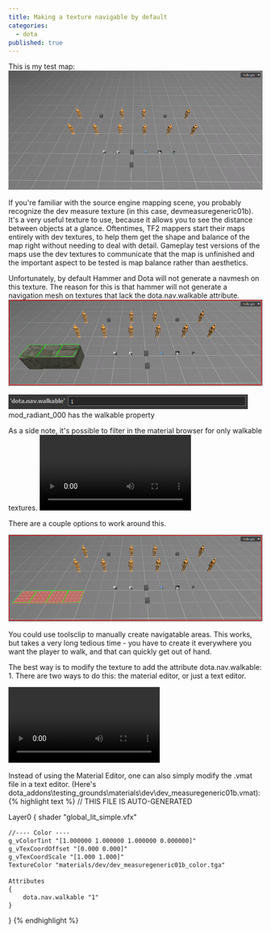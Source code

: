 ```yaml
---
title: Making a texture navigable by default
categories: 
  - dota
published: true
---
```


This is my test map:
![](assets/test_map_01.png)

If you're familiar with the source engine mapping scene, you probably recognize the dev measure texture (in this case, devmeasuregeneric01b). 
It's a very useful texture to use, because it allows you to see the distance between objects at a glance. Oftentimes, TF2 mappers start their maps entirely with dev textures, to help them get the shape and balance of the map right without needing to deal with detail. Gameplay test versions of the maps use the dev textures to communicate that the map is unfinished and the important aspect to be tested is map balance rather than aesthetics.

Unfortunately, by default Hammer and Dota will not generate a navmesh on this texture. The reason for this is that hammer will not generate a navigation mesh on textures that lack the dota.nav.walkable attribute.
![](assets/test_map_no_nav.png)

![](assets/dota_nav_walkable_assetinfo.png)
mod_radiant_000 has the walkable property

As a side note, it's possible to filter in the material browser for only walkable textures.
<video src="assets/filter_by_walkable.webm" autoplay loop />
</video>

There are a couple options to work around this.

![](assets/test_map_clip_workaround.png)

You could use toolsclip to manually create navigatable areas. This works, but takes a very long tedious time - you have to create it everywhere you want the player to walk, and that can quickly get out of hand.

The best way is to modify the texture to add the attribute dota.nav.walkable: 1. There are two ways to do this: the material editor, or just a text editor.

<video src="assets/material_editor_set_walkable.webm" autoplay loop>
</video>

Instead of using the Material Editor, one can also simply modify the .vmat file in a text editor. (Here's dota_addons\testing_grounds\materials\dev\dev_measuregeneric01b.vmat):
{% highlight text %}
// THIS FILE IS AUTO-GENERATED

Layer0
{
	shader "global_lit_simple.vfx"

	//---- Color ----
	g_vColorTint "[1.000000 1.000000 1.000000 0.000000]"
	g_vTexCoordOffset "[0.000 0.000]"
	g_vTexCoordScale "[1.000 1.000]"
	TextureColor "materials/dev/dev_measuregeneric01b_color.tga"

	Attributes
	{
		dota.nav.walkable "1"
	}
}
{% endhighlight %}